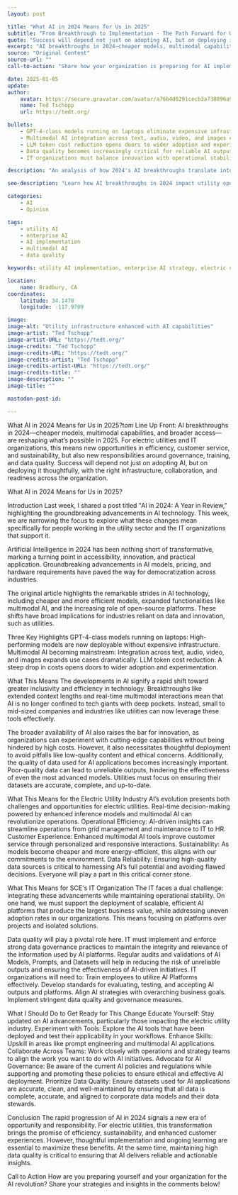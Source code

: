 ```yaml
---
layout: post

title: "What AI in 2024 Means for Us in 2025"
subtitle: "From Breakthrough to Implementation - The Path Forward for Utilities"
quote: "Success will depend not just on adopting AI, but on deploying it thoughtfully, with the right infrastructure, collaboration, and readiness across the organization."
excerpt: "AI breakthroughs in 2024—cheaper models, multimodal capabilities, and broader access—are reshaping what's possible in 2025. For electric utilities and IT organizations, this means new opportunities in efficiency, customer service, and sustainability, but also new responsibilities around governance, training, and data quality."
source: "Original Content"
source-url: ""
call-to-action: "Share how your organization is preparing for AI implementation in 2025"

date: 2025-01-05
update:
author:
    avatar: https://secure.gravatar.com/avatar/a76b4d6291cecb3a738896a971bfb903?s=512&d=mp&r=g
    name: Ted Tschopp
    url: https://tedt.org/

bullets:
    - GPT-4-class models running on laptops eliminate expensive infrastructure requirements
    - Multimodal AI integration across text, audio, video, and images expands use cases dramatically
    - LLM token cost reduction opens doors to wider adoption and experimentation
    - Data quality becomes increasingly critical for reliable AI outputs and decision-making
    - IT organizations must balance innovation with operational stability and governance

description: "An analysis of how 2024's AI breakthroughs translate into practical opportunities and challenges for electric utilities and IT organizations in 2025, focusing on operational efficiency, customer experience, and strategic implementation."

seo-description: "Learn how AI breakthroughs in 2024 impact utility operations in 2025. Discover opportunities in efficiency, customer service, and sustainability plus implementation strategies."

categories: 
    - AI
    - Opinion

tags: 
    - utility AI
    - enterprise AI
    - AI implementation
    - multimodal AI
    - data quality

keywords: utility AI implementation, enterprise AI strategy, electric utility technology, AI deployment 2025, utility customer service AI, operational efficiency AI

location:
    name: Bradbury, CA
coordinates:
    latitude: 34.1470
    longitude: -117.9709

image: 
image-alt: "Utility infrastructure enhanced with AI capabilities"
image-artist: "Ted Tschopp"
image-artist-URL: "https://tedt.org/"
image-credits: "Ted Tschopp"
image-credits-URL: "https://tedt.org/"
image-credits-artist: "Ted Tschopp"
image-credits-artist-URL: "https://tedt.org/"
image-credits-title: ""
image-description: ""
image-title: ""

mastodon-post-id: 

---
```


What AI in 2024 Means for Us in 2025?tom Line Up Front: AI breakthroughs in 2024—cheaper models, multimodal capabilities, and broader access—are reshaping what’s possible in 2025. For electric utilities and IT organizations, this means new opportunities in efficiency, customer service, and sustainability, but also new responsibilities around governance, training, and data quality. Success will depend not just on adopting AI, but on deploying it thoughtfully, with the right infrastructure, collaboration, and readiness across the organization.

What AI in 2024 Means for Us in 2025?

Introduction
Last week, I shared a post titled "AI in 2024: A Year in Review," highlighting the groundbreaking advancements in AI technology. This week, we are narrowing the focus to explore what these changes mean specifically for people working in the utility sector and the IT organizations that support it.

Artificial Intelligence in 2024 has been nothing short of transformative, marking a turning point in accessibility, innovation, and practical application. Groundbreaking advancements in AI models, pricing, and hardware requirements have paved the way for democratization across industries. 

The original article highlights the remarkable strides in AI technology, including cheaper and more efficient models, expanded functionalities like multimodal AI, and the increasing role of open-source platforms. These shifts have broad implications for industries reliant on data and innovation, such as utilities.

Three Key Highlights
GPT-4-class models running on laptops: High-performing models are now deployable without expensive infrastructure.
Multimodal AI becoming mainstream: Integration across text, audio, video, and images expands use cases dramatically.
LLM token cost reduction: A steep drop in costs opens doors to wider adoption and experimentation.

What This Means
The developments in AI signify a rapid shift toward greater inclusivity and efficiency in technology. Breakthroughs like extended context lengths and real-time multimodal interactions mean that AI is no longer confined to tech giants with deep pockets. Instead, small to mid-sized companies and industries like utilities can now leverage these tools effectively.

The broader availability of AI also raises the bar for innovation, as organizations can experiment with cutting-edge capabilities without being hindered by high costs. However, it also necessitates thoughtful deployment to avoid pitfalls like low-quality content and ethical concerns. Additionally, the quality of data used for AI applications becomes increasingly important. Poor-quality data can lead to unreliable outputs, hindering the effectiveness of even the most advanced models. Utilities must focus on ensuring their datasets are accurate, complete, and up-to-date.

What This Means for the Electric Utility Industry
AI’s evolution presents both challenges and opportunities for electric utilities. Real-time decision-making powered by enhanced inference models and multimodal AI can revolutionize operations.
Operational Efficiency: AI-driven insights can streamline operations from grid management and maintenance to IT to HR.
Customer Experience: Enhanced multimodal AI tools improve customer service through personalized and responsive interactions.
Sustainability: As models become cheaper and more energy-efficient, this aligns with our commitments to the environment. 
Data Reliability: Ensuring high-quality data sources is critical to harnessing AI’s full potential and avoiding flawed decisions.  Everyone will play a part in this critical corner stone.

What This Means for SCE's IT Organization
The IT faces a dual challenge: integrating these advancements while maintaining operational stability. On one hand, we must support the deployment of scalable, efficient AI platforms that produce the largest business value, while addressing uneven adoption rates in our organizations. This means focusing on platforms over projects and isolated solutions.

Data quality will play a pivotal role here. IT must implement and enforce strong data governance practices to maintain the integrity and relevance of the information used by AI platforms. Regular audits and validations of AI Models, Prompts, and Datasets will help in reducing the risk of unreliable outputs and ensuring the effectiveness of AI-driven initiatives.
IT organizations will need to:
Train employees to utilize AI Platforms effectively.
Develop standards for evaluating, testing, and accepting AI outputs and platforms.
Align AI strategies with overarching business goals.
Implement stringent data quality and governance measures.

What I Should Do to Get Ready for This Change
Educate Yourself: Stay updated on AI advancements, particularly those impacting the electric utility industry.
Experiment with Tools: Explore the AI tools that have been deployed and test their applicability in your workflows.
Enhance Skills: Upskill in areas like prompt engineering and multimodal AI applications.
Collaborate Across Teams: Work closely with operations and strategy teams to align the work you want to do with AI initiatives.
Advocate for AI Governance: Be aware of the current AI policies and regulations while supporting and promoting these policies to ensure ethical and effective AI deployment.
Prioritize Data Quality: Ensure datasets used for AI applications are accurate, clean, and well-maintained by ensuring that all data is complete, accurate, and aligned to corporate data models and their data stewards.

Conclusion
The rapid progression of AI in 2024 signals a new era of opportunity and responsibility. For electric utilities, this transformation brings the promise of efficiency, sustainability, and enhanced customer experiences. However, thoughtful implementation and ongoing learning are essential to maximize these benefits. At the same time, maintaining high data quality is critical to ensuring that AI delivers reliable and actionable insights.

Call to Action
How are you preparing yourself and your organization for the AI revolution? Share your strategies and insights in the comments below!